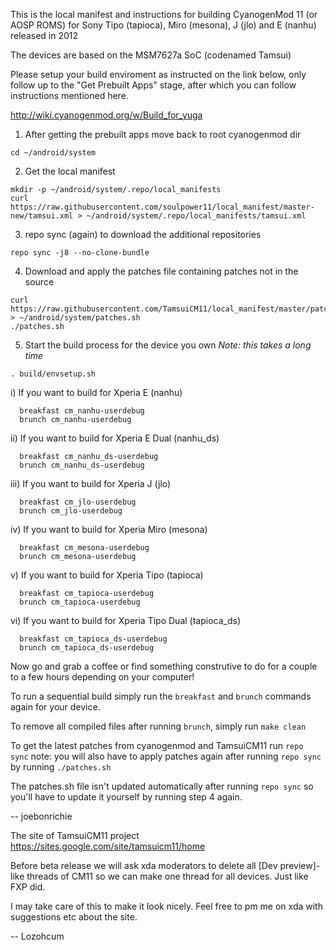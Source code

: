 This is the local manifest and instructions for building CyanogenMod 11 (or AOSP ROMS) for Sony Tipo (tapioca), Miro (mesona), J (jlo) and E (nanhu) released in 2012

The devices are based on the MSM7627a SoC (codenamed Tamsui)

Please setup your build enviroment as instructed on the link below, only follow up to the "Get Prebuilt Apps" stage, after which you can follow instructions mentioned here.

http://wiki.cyanogenmod.org/w/Build_for_yuga

1) After getting the prebuilt apps move back to root cyanogenmod dir
```
cd ~/android/system
```

2) Get the local manifest
```
mkdir -p ~/android/system/.repo/local_manifests
curl https://raw.githubusercontent.com/soulpower11/local_manifest/master-new/tamsui.xml > ~/android/system/.repo/local_manifests/tamsui.xml
```

3) repo sync (again) to download the additional repositories
```
repo sync -j8 --no-clone-bundle
```

4) Download and apply the patches file containing patches not in the source
```
curl https://raw.githubusercontent.com/TamsuiCM11/local_manifest/master/patches.sh > ~/android/system/patches.sh
./patches.sh
```

5) Start the build process for the device you own
*Note: this takes a long time*
```
. build/envsetup.sh
```
  i) If you want to build for Xperia E (nanhu)
```
  breakfast cm_nanhu-userdebug
  brunch cm_nanhu-userdebug
```
  ii) If you want to build for Xperia E Dual (nanhu_ds)
```
  breakfast cm_nanhu_ds-userdebug
  brunch cm_nanhu_ds-userdebug
```
  iii) If you want to build for Xperia J (jlo)
```
  breakfast cm_jlo-userdebug
  brunch cm_jlo-userdebug
```
  iv) If you want to build for Xperia Miro (mesona)
```
  breakfast cm_mesona-userdebug
  brunch cm_mesona-userdebug
```
  v) If you want to build for Xperia Tipo (tapioca)
```
  breakfast cm_tapioca-userdebug
  brunch cm_tapioca-userdebug
```
  vi) If you want to build for Xperia Tipo Dual (tapioca_ds)
```
  breakfast cm_tapioca_ds-userdebug
  brunch cm_tapioca_ds-userdebug
```
  
Now go and grab a coffee or find something construtive to do for a couple to a few hours depending on your computer! 

To run a sequential build simply run the ```breakfast``` and ```brunch``` commands again for your device.

To remove all compiled files after running ```brunch```, simply run ```make clean```

To get the latest patches from cyanogenmod and TamsuiCM11 run ```repo sync```
note: you will also have to apply patches again after running ```repo sync``` by running ```./patches.sh```

The patches.sh file isn't updated automatically after running ```repo sync``` so you'll have to update it yourself by running step 4 again. 

-- joebonrichie

The site of TamsuiCM11 project https://sites.google.com/site/tamsuicm11/home

Before beta release we will ask xda moderators to delete all [Dev preview]-like threads of CM11
so we can make one thread for all devices. Just like FXP did.

I may take care of this to make it look nicely. Feel free to pm me on xda with suggestions etc about the site.

-- Lozohcum
